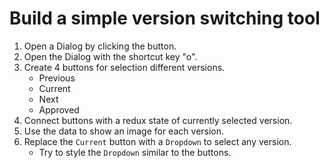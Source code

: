 # Build a simple version switching tool

1. Open a Dialog by clicking the button.
2. Open the Dialog with the shortcut key "o".
3. Create 4 buttons for selection different versions.
   - Previous
   - Current
   - Next
   - Approved
4. Connect buttons with a redux state of currently selected version.
5. Use the data to show an image for each version.
6. Replace the `Current` button with a `Dropdown` to select any version.
   - Try to style the `Dropdown` similar to the buttons.
